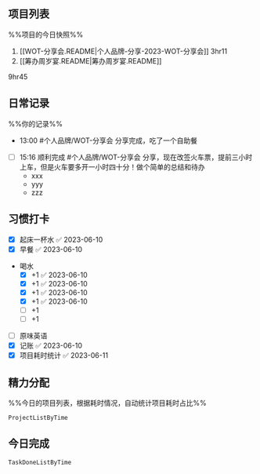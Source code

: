 ## 项目列表
%%项目的今日快照%%
1. [[WOT-分享会.README|个人品牌-分享-2023-WOT-分享会]] 3hr11
2. [[筹办周岁宴.README|筹办周岁宴.README]]

9hr45

## 日常记录
%%你的记录%%
- 13:00 #个人品牌/WOT-分享会 分享完成，吃了一个自助餐
- [ ] 15:16 顺利完成 #个人品牌/WOT-分享会 分享，现在改签火车票，提前三小时上车，但是火车要多开一小时四十分！做个简单的总结和待办
	- xxx
	- yyy
	- zzz

## 习惯打卡
- [x] 起床一杯水 ✅ 2023-06-10
- [x] 早餐 ✅ 2023-06-10
- 喝水
	- [x] +1 ✅ 2023-06-10
	- [x] +1 ✅ 2023-06-10
	- [x] +1 ✅ 2023-06-10
	- [x] +1 ✅ 2023-06-10
	- [ ] +1
	- [ ] +1
- [ ] 原味英语
- [x] 记账 ✅ 2023-06-10
- [x] 项目耗时统计 ✅ 2023-06-11

## 精力分配
%%今日的项目列表，根据耗时情况，自动统计项目耗时占比%%
```LifeOS
ProjectListByTime
```

## 今日完成
```LifeOS
TaskDoneListByTime
```